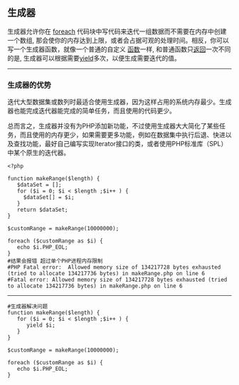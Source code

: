 ## 生成器

生成器允许你在 [foreach](http://php.net/manual/zh/control-structures.foreach.php) 代码块中写代码来迭代一组数据而不需要在内存中创建一个数组, 那会使你的内存达到上限，或者会占据可观的处理时间。相反，你可以写一个生成器函数，就像一个普通的自定义 [函数](http://php.net/manual/zh/functions.user-defined.php)一样, 和普通函数只[返回](http://php.net/manual/zh/functions.returning-values.php)一次不同的是, 生成器可以根据需要[yield](http://php.net/manual/zh/language.generators.syntax.php#control-structures.yield)多次，以便生成需要迭代的值。

---

### 生成器的优势

迭代大型数据集或数列时最适合使用生成器，因为这样占用的系统内存最少。生成器也能完成迭代器能完成的简单任务，而且使用的代码更少。

总而言之，生成器并没有为PHP添加新功能，不过使用生成器大大简化了某些任务，而且使用的内存更少，如果需要更多功能，例如在数据集中执行后退、快进以及查找功能，最好自己编写实现Iterator接口的类，或者使用PHP标准库（SPL）中某个原生的迭代器。

```
<?php

function makeRange($length) {
   $dataSet = [];
   for ($i = 0; $i < $length ;$i++ ) {
     $dataSet[] = $i;
   }
   return $dataSet;
}

$customRange = makeRange(10000000);

foreach ($customRange as $i) {
   echo $i.PHP_EOL;
}
#结果会报错 超过单个PHP进程内存限制
#PHP Fatal error:  Allowed memory size of 134217728 bytes exhausted (tried to allocate 134217736 bytes) in makeRange.php on line 6
#Fatal error: Allowed memory size of 134217728 bytes exhausted (tried to allocate 134217736 bytes) in makeRange.php on line 6
```

---

```
#生成器解决问题
function makeRange($length) {
   for ($i = 0; $i < $length ;$i++ ) {
      yield $i;
   }
}

$customRange = makeRange(10000000);

foreach ($customRange as $i) {
   echo $i.PHP_EOL;
}
```



